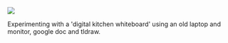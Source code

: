 ![](https://db-feed.s3.us-east-1.amazonaws.com/next-s3-uploads/34e8b198-9bed-494e-8e53-7ebbc64013c8/IMG_2901.jpg)

Experimenting with a 'digital kitchen whiteboard' using an old laptop and monitor, google doc and tldraw.